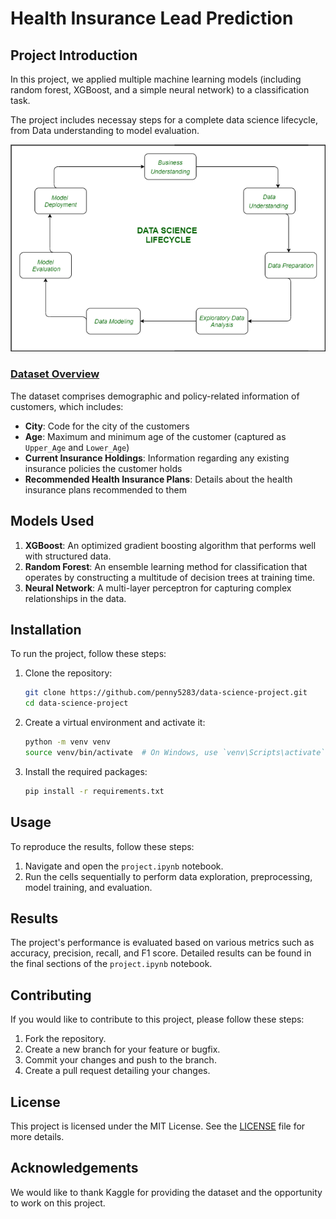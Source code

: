 # Health Insurance Lead Prediction

## Project Introduction

In this project, we applied multiple machine learning models (including random forest, XGBoost, and a simple neural network) to a classification task.

The project includes necessay steps for a complete data science lifecycle, from Data understanding to model evaluation.

![](./datasc-660x434.png)

### [Dataset Overview](https://www.kaggle.com/datasets/klmsathishkumar/health-insurance-lead-prediction)

The dataset comprises demographic and policy-related information of customers, which includes:
- **City**: Code for the city of the customers
- **Age**: Maximum and minimum age of the customer (captured as `Upper_Age` and `Lower_Age`)
- **Current Insurance Holdings**: Information regarding any existing insurance policies the customer holds
- **Recommended Health Insurance Plans**: Details about the health insurance plans recommended to them

## Models Used
1. **XGBoost**: An optimized gradient boosting algorithm that performs well with structured data.
2. **Random Forest**: An ensemble learning method for classification that operates by constructing a multitude of decision trees at training time.
3. **Neural Network**: A multi-layer perceptron for capturing complex relationships in the data.

## Installation
To run the project, follow these steps:

1. Clone the repository:
   ```bash
   git clone https://github.com/penny5283/data-science-project.git
   cd data-science-project
   ```

2. Create a virtual environment and activate it:
   ```bash
   python -m venv venv
   source venv/bin/activate  # On Windows, use `venv\Scripts\activate`
   ```

3. Install the required packages:
   ```bash
   pip install -r requirements.txt
   ```

## Usage
To reproduce the results, follow these steps:

1. Navigate and open the `project.ipynb` notebook.
2. Run the cells sequentially to perform data exploration, preprocessing, model training, and evaluation.

## Results
The project's performance is evaluated based on various metrics such as accuracy, precision, recall, and F1 score. Detailed results can be found in the final sections of the `project.ipynb` notebook.

## Contributing
If you would like to contribute to this project, please follow these steps:

1. Fork the repository.
2. Create a new branch for your feature or bugfix.
3. Commit your changes and push to the branch.
4. Create a pull request detailing your changes.

## License
This project is licensed under the MIT License. See the [LICENSE](LICENSE) file for more details.

## Acknowledgements
We would like to thank Kaggle for providing the dataset and the opportunity to work on this project.
